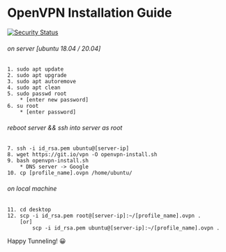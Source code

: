# OpenVPN Installation Guide

[![Security Status](https://www.murphysec.com/platform3/v3/badge/1618272099483811840.svg?t=1)](https://www.murphysec.com/accept?code=9c6666ec7566192047671c4b45ca7bde&type=1&from=2&t=2)

###### on server [ubuntu 18.04 / 20.04]
	1. sudo apt update
	2. sudo apt upgrade
	3. sudo apt autoremove
	4. sudo apt clean
	5. sudo passwd root
		* [enter new password]
	6. su root
		* [enter password]
###### reboot server && ssh into server as root
	7. ssh -i id_rsa.pem ubuntu@[server-ip]
	8. wget https://git.io/vpn -O openvpn-install.sh
	9. bash openvpn-install.sh
		* DNS server -> Google
  	10. cp [profile_name].ovpn /home/ubuntu/
###### on local machine
	11. cd desktop
	12. scp -i id_rsa.pem root@[server-ip]:~/[profile_name].ovpn .
 	    [or]
      	    scp -i id_rsa.pem ubuntu@[server-ip]:~/[profile_name].ovpn .

Happy Tunneling! 😀
